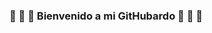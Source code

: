 ### 🏁 🏁 🏁  Bienvenido a mi GitHubardo 🏁 🏁 🏁 

<!--
**JorgeSanchezF/JorgeSanchezF** is a ✨ _special_ ✨ repository because its `README.md` (this file) appears on your GitHub profile.
![logo](https://github.com/JorgeSanchezF/JorgeSanchezF/blob/main/Assets/%C3%ADndice.jpg?raw=true)
Here are some ideas to get you started:

- 🔭 I’m currently working on ...
- 🌱 I’m currently learning ...
- 👯 I’m looking to collaborate on ...
- 🤔 I’m looking for help with ...
- 💬 Ask me about ...
- 📫 How to reach me: ...
- 😄 Pronouns: ...
- ⚡ Fun fact: ...
-->
